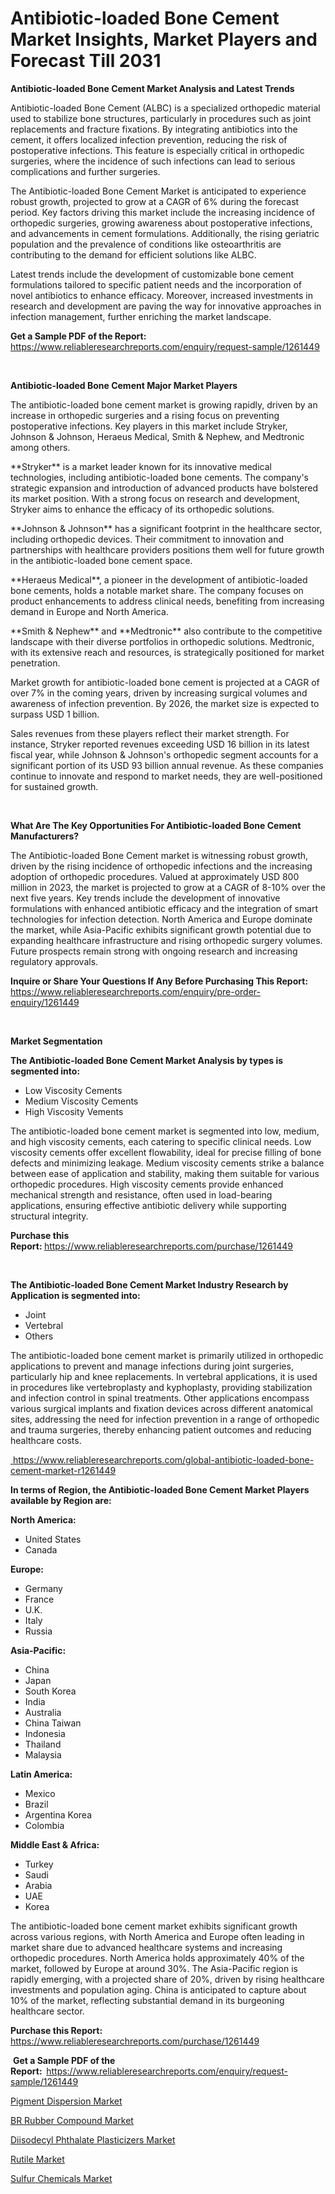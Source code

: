 <p><h1>Antibiotic-loaded Bone Cement Market Insights, Market Players and Forecast Till 2031</h1></p><p><strong>Antibiotic-loaded Bone Cement Market Analysis and Latest Trends</strong></p>
<p><p>Antibiotic-loaded Bone Cement (ALBC) is a specialized orthopedic material used to stabilize bone structures, particularly in procedures such as joint replacements and fracture fixations. By integrating antibiotics into the cement, it offers localized infection prevention, reducing the risk of postoperative infections. This feature is especially critical in orthopedic surgeries, where the incidence of such infections can lead to serious complications and further surgeries.</p><p>The Antibiotic-loaded Bone Cement Market is anticipated to experience robust growth, projected to grow at a CAGR of 6% during the forecast period. Key factors driving this market include the increasing incidence of orthopedic surgeries, growing awareness about postoperative infections, and advancements in cement formulations. Additionally, the rising geriatric population and the prevalence of conditions like osteoarthritis are contributing to the demand for efficient solutions like ALBC.</p><p>Latest trends include the development of customizable bone cement formulations tailored to specific patient needs and the incorporation of novel antibiotics to enhance efficacy. Moreover, increased investments in research and development are paving the way for innovative approaches in infection management, further enriching the market landscape.</p></p>
<p><strong>Get a Sample PDF of the Report:&nbsp;</strong> <a href="https://www.reliableresearchreports.com/enquiry/request-sample/1261449?utm_campaign=31&utm_medium=2&utm_source=Github&utm_content=ia&utm_term=10122024&utm_id=antibiotic-loaded-bone-cement">https://www.reliableresearchreports.com/enquiry/request-sample/1261449</a></p>
<p>&nbsp;</p>
<p><strong>Antibiotic-loaded Bone Cement Major Market Players</strong></p>
<p><p>The antibiotic-loaded bone cement market is growing rapidly, driven by an increase in orthopedic surgeries and a rising focus on preventing postoperative infections. Key players in this market include Stryker, Johnson & Johnson, Heraeus Medical, Smith & Nephew, and Medtronic among others.</p><p>**Stryker** is a market leader known for its innovative medical technologies, including antibiotic-loaded bone cements. The company's strategic expansion and introduction of advanced products have bolstered its market position. With a strong focus on research and development, Stryker aims to enhance the efficacy of its orthopedic solutions.</p><p>**Johnson & Johnson** has a significant footprint in the healthcare sector, including orthopedic devices. Their commitment to innovation and partnerships with healthcare providers positions them well for future growth in the antibiotic-loaded bone cement space.</p><p>**Heraeus Medical**, a pioneer in the development of antibiotic-loaded bone cements, holds a notable market share. The company focuses on product enhancements to address clinical needs, benefiting from increasing demand in Europe and North America.</p><p>**Smith & Nephew** and **Medtronic** also contribute to the competitive landscape with their diverse portfolios in orthopedic solutions. Medtronic, with its extensive reach and resources, is strategically positioned for market penetration.</p><p>Market growth for antibiotic-loaded bone cement is projected at a CAGR of over 7% in the coming years, driven by increasing surgical volumes and awareness of infection prevention. By 2026, the market size is expected to surpass USD 1 billion.</p><p>Sales revenues from these players reflect their market strength. For instance, Stryker reported revenues exceeding USD 16 billion in its latest fiscal year, while Johnson & Johnson's orthopedic segment accounts for a significant portion of its USD 93 billion annual revenue. As these companies continue to innovate and respond to market needs, they are well-positioned for sustained growth.</p></p>
<p>&nbsp;</p>
<p><strong>What Are The Key Opportunities For Antibiotic-loaded Bone Cement Manufacturers?</strong></p>
<p><p>The Antibiotic-loaded Bone Cement market is witnessing robust growth, driven by the rising incidence of orthopedic infections and the increasing adoption of orthopedic procedures. Valued at approximately USD 800 million in 2023, the market is projected to grow at a CAGR of 8-10% over the next five years. Key trends include the development of innovative formulations with enhanced antibiotic efficacy and the integration of smart technologies for infection detection. North America and Europe dominate the market, while Asia-Pacific exhibits significant growth potential due to expanding healthcare infrastructure and rising orthopedic surgery volumes. Future prospects remain strong with ongoing research and increasing regulatory approvals.</p></p>
<p><strong>Inquire or Share Your Questions If Any Before Purchasing This Report:</strong> <a href="https://www.reliableresearchreports.com/enquiry/pre-order-enquiry/1261449?utm_campaign=31&utm_medium=2&utm_source=Github&utm_content=ia&utm_term=10122024&utm_id=antibiotic-loaded-bone-cement">https://www.reliableresearchreports.com/enquiry/pre-order-enquiry/1261449</a></p>
<p>&nbsp;</p>
<p><strong>Market Segmentation</strong></p>
<p><strong>The Antibiotic-loaded Bone Cement Market Analysis by types is segmented into:</strong></p>
<p><ul><li>Low Viscosity Cements</li><li>Medium Viscosity Cements</li><li>High Viscosity Vements</li></ul></p>
<p><p>The antibiotic-loaded bone cement market is segmented into low, medium, and high viscosity cements, each catering to specific clinical needs. Low viscosity cements offer excellent flowability, ideal for precise filling of bone defects and minimizing leakage. Medium viscosity cements strike a balance between ease of application and stability, making them suitable for various orthopedic procedures. High viscosity cements provide enhanced mechanical strength and resistance, often used in load-bearing applications, ensuring effective antibiotic delivery while supporting structural integrity.</p></p>
<p><strong>Purchase this Report:&nbsp;</strong><a href="https://www.reliableresearchreports.com/purchase/1261449?utm_campaign=31&utm_medium=2&utm_source=Github&utm_content=ia&utm_term=10122024&utm_id=antibiotic-loaded-bone-cement">https://www.reliableresearchreports.com/purchase/1261449</a></p>
<p>&nbsp;</p>
<p><strong>The Antibiotic-loaded Bone Cement Market Industry Research by Application is segmented into:</strong></p>
<p><ul><li>Joint</li><li>Vertebral</li><li>Others</li></ul></p>
<p><p>The antibiotic-loaded bone cement market is primarily utilized in orthopedic applications to prevent and manage infections during joint surgeries, particularly hip and knee replacements. In vertebral applications, it is used in procedures like vertebroplasty and kyphoplasty, providing stabilization and infection control in spinal treatments. Other applications encompass various surgical implants and fixation devices across different anatomical sites, addressing the need for infection prevention in a range of orthopedic and trauma surgeries, thereby enhancing patient outcomes and reducing healthcare costs.</p></p>
<p><a href="https://www.reliableresearchreports.com/global-antibiotic-loaded-bone-cement-market-r1261449?utm_campaign=31&utm_medium=2&utm_source=Github&utm_content=ia&utm_term=10122024&utm_id=antibiotic-loaded-bone-cement">&nbsp;https://www.reliableresearchreports.com/global-antibiotic-loaded-bone-cement-market-r1261449</a></p>
<p><strong>In terms of Region, the Antibiotic-loaded Bone Cement Market Players available by Region are:</strong></p>
<p>
    <p> <strong> North America: </strong>
        <ul>
            <li>United States</li>
            <li>Canada</li>
        </ul>
        </p> 
    <p> <strong> Europe: </strong>
        <ul>
            <li>Germany</li>
            <li>France</li>
            <li>U.K.</li>
            <li>Italy</li>
            <li>Russia</li>
        </ul>
        </p> 
    <p> <strong> Asia-Pacific: </strong>
        <ul>
            <li>China</li>
            <li>Japan</li>
            <li>South Korea</li>
            <li>India</li>
            <li>Australia</li>
            <li>China Taiwan</li>
            <li>Indonesia</li>
            <li>Thailand</li>
            <li>Malaysia</li>
        </ul>
        </p> 
    <p> <strong> Latin America: </strong>
        <ul>
            <li>Mexico</li>
            <li>Brazil</li>
            <li>Argentina Korea</li>
            <li>Colombia</li>
        </ul>
        </p> 
    <p> <strong> Middle East & Africa: </strong>
        <ul>
            <li>Turkey</li>
            <li>Saudi</li>
            <li>Arabia</li>
            <li>UAE</li>
            <li>Korea</li>
        </ul>
    </p>
    </p>
<p><p>The antibiotic-loaded bone cement market exhibits significant growth across various regions, with North America and Europe often leading in market share due to advanced healthcare systems and increasing orthopedic procedures. North America holds approximately 40% of the market, followed by Europe at around 30%. The Asia-Pacific region is rapidly emerging, with a projected share of 20%, driven by rising healthcare investments and population aging. China is anticipated to capture about 10% of the market, reflecting substantial demand in its burgeoning healthcare sector.</p></p>
<p><strong>Purchase this Report: </strong><a href="https://www.reliableresearchreports.com/purchase/1261449?utm_campaign=31&utm_medium=2&utm_source=Github&utm_content=ia&utm_term=10122024&utm_id=antibiotic-loaded-bone-cement">https://www.reliableresearchreports.com/purchase/1261449</a></p>
<p>&nbsp;<strong>Get a Sample PDF of the Report:&nbsp;&nbsp;</strong><a href="https://www.reliableresearchreports.com/enquiry/request-sample/1261449?utm_campaign=31&utm_medium=2&utm_source=Github&utm_content=ia&utm_term=10122024&utm_id=antibiotic-loaded-bone-cement">https://www.reliableresearchreports.com/enquiry/request-sample/1261449</a></p>
<p><strong></strong></p>
<p><p><a href="https://www.linkedin.com/pulse/investigating-pigment-dispersion-market-size-projected-cagr-ibsdf?utm_campaign=31&utm_medium=2&utm_source=Github&utm_content=ia&utm_term=10122024&utm_id=antibiotic-loaded-bone-cement">Pigment Dispersion Market</a></p><p><a href="https://github.com/MonroeBullock54/Market-Research-Report-List-1/blob/main/br-rubber-compound-market.md?utm_campaign=31&utm_medium=2&utm_source=Github&utm_content=ia&utm_term=10122024&utm_id=antibiotic-loaded-bone-cement">BR Rubber Compound Market</a></p><p><a href="https://github.com/rahu1506/Market-Research-Report-List-6/blob/main/diisodecyl-phthalate-plasticizers-market.md?utm_campaign=31&utm_medium=2&utm_source=Github&utm_content=ia&utm_term=10122024&utm_id=antibiotic-loaded-bone-cement">Diisodecyl Phthalate Plasticizers Market</a></p><p><a href="https://www.linkedin.com/pulse/navigating-rutile-market-incorporating-trends-size-company-eo1vf?utm_campaign=31&utm_medium=2&utm_source=Github&utm_content=ia&utm_term=10122024&utm_id=antibiotic-loaded-bone-cement">Rutile Market</a></p><p><a href="https://www.linkedin.com/pulse/sulfur-chemicals-market-analysis-highlights-growth-metrics-projected-7hlnf?utm_campaign=31&utm_medium=2&utm_source=Github&utm_content=ia&utm_term=10122024&utm_id=antibiotic-loaded-bone-cement">Sulfur Chemicals Market</a></p></p>